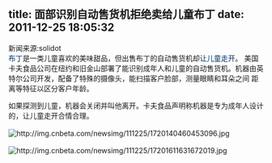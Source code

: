 title: 面部识别自动售货机拒绝卖给儿童布丁
date: 2011-12-25 18:05:32
---

<p style="margin-top:0px;margin-bottom:1em;padding-top:0px;padding-right:0px;padding-bottom:0px;padding-left:0px;">
	新闻来源:solidot<br style="margin-top:0px;margin-right:0px;margin-bottom:0px;margin-left:0px;padding-top:0px;padding-right:0px;padding-bottom:0px;padding-left:0px;" />
<span class="Apple-style-span" style="color:#003366;">布丁</span>是一类儿童喜欢的美味甜品，但出售布丁的自动售货机却<a href="http://www.gizmag.com/kraft-vending-machine-blocks-children/20929/" style="margin-top:0px;margin-right:0px;margin-bottom:0px;margin-left:0px;padding-top:0px;padding-right:0px;padding-bottom:0px;padding-left:0px;color:#003366;text-decoration:none;">让儿童走开</a>。 美国卡夫食品公司在纽约和旧金山部署了能识别成年人和儿童的自动售货机。机器由英特尔公司开发，配备了特殊的摄像头，能扫描客户脸部，测量眼睛和耳朵之间 距离等特征以区分客户年龄。
</p>
<p style="margin-top:0px;margin-bottom:1em;padding-top:0px;padding-right:0px;padding-bottom:0px;padding-left:0px;">
	如果探测到儿童，机器会关闭并叫他离开。卡夫食品声明称机器是专为成年人设计的，让儿童走开合情合理。<br style="margin-top:0px;margin-right:0px;margin-bottom:0px;margin-left:0px;padding-top:0px;padding-right:0px;padding-bottom:0px;padding-left:0px;" />
<br style="margin-top:0px;margin-right:0px;margin-bottom:0px;margin-left:0px;padding-top:0px;padding-right:0px;padding-bottom:0px;padding-left:0px;" />
<img alt="http://img.cnbeta.com/newsimg/111225/1720140460453096.jpg" src="http://img.cnbeta.com/newsimg/111225/1720140460453096.jpg" style="margin-top:0px;margin-right:0px;margin-bottom:0px;margin-left:0px;padding-top:0px;padding-right:0px;padding-bottom:0px;padding-left:0px;border-style:initial;border-color:initial;" /><br style="margin-top:0px;margin-right:0px;margin-bottom:0px;margin-left:0px;padding-top:0px;padding-right:0px;padding-bottom:0px;padding-left:0px;" />
<br style="margin-top:0px;margin-right:0px;margin-bottom:0px;margin-left:0px;padding-top:0px;padding-right:0px;padding-bottom:0px;padding-left:0px;" />
<img alt="http://img.cnbeta.com/newsimg/111225/17201611631672019.jpg" src="http://img.cnbeta.com/newsimg/111225/17201611631672019.jpg" style="margin-top:0px;margin-right:0px;margin-bottom:0px;margin-left:0px;padding-top:0px;padding-right:0px;padding-bottom:0px;padding-left:0px;border-style:initial;border-color:initial;" />
</p>